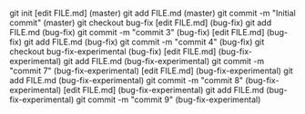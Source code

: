 git init 
[edit FILE.md] (master)
git add FILE.md (master)
git commit -m "Initial commit" (master)
git checkout bug-fix
[edit FILE.md] (bug-fix)
git add FILE.md (bug-fix)
git commit -m "commit 3" (bug-fix)
[edit FILE.md] (bug-fix)
git add FILE.md (bug-fix)
git commit -m "commit 4" (bug-fix)
git checkout bug-fix-experimental (bug-fix)
[edit FILE.md] (bug-fix-experimental)
git add FILE.md (bug-fix-experimental)
git commit -m "commit 7" (bug-fix-experimental)
[edit FILE.md] (bug-fix-experimental)
git add FILE.md (bug-fix-experimental)
git commit -m "commit 8" (bug-fix-experimental)
[edit FILE.md] (bug-fix-experimental)
git add FILE.md (bug-fix-experimental)
git commit -m "commit 9" (bug-fix-experimental)
